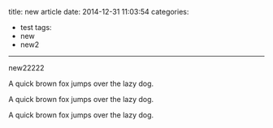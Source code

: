 title: new article
date: 2014-12-31 11:03:54
categories:
- test
tags:
- new
- new2
---
new22222

A quick brown fox jumps over the lazy dog.

A quick brown fox jumps over the lazy dog.

A quick brown fox jumps over the lazy dog.
